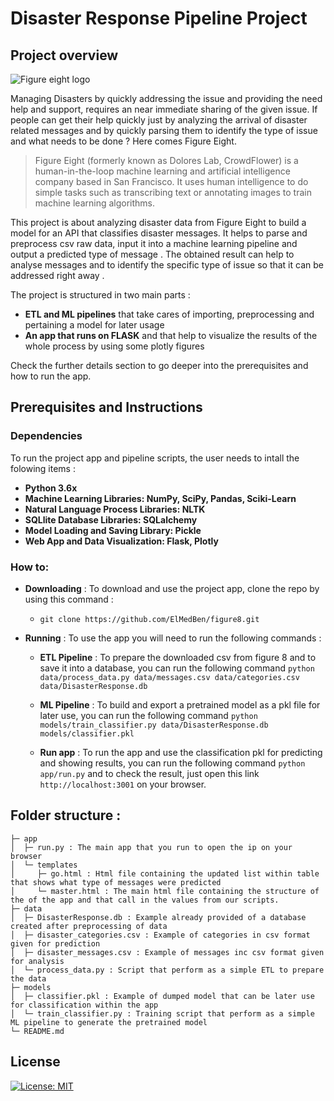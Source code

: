# Disaster Response Pipeline Project 

## Project overview

![Figure eight logo](https://upload.wikimedia.org/wikipedia/en/a/a6/Attached_to_figure-eight-dot-com.png)

Managing Disasters by quickly addressing the issue and providing the need help and support, requires an near immediate sharing of the given issue. If people can get their help quickly just by analyzing the arrival of disaster related messages and by quickly parsing them to identify the type of issue and what needs to be done ? Here comes Figure Eight.


> Figure Eight (formerly known as Dolores Lab, CrowdFlower) is a human-in-the-loop machine learning and artificial intelligence company based in San Francisco.
It uses human intelligence to do simple tasks such as transcribing text or annotating images to train machine learning algorithms.


This project is about analyzing disaster data from Figure Eight to build a model for an API that classifies disaster messages. It helps to parse and preprocess csv raw data, input it into a machine learning pipeline and output a predicted type of message . The obtained result can help to analyse messages and to identify the specific type of issue so that it can be addressed right away .

The project is structured in two main parts : 

* **ETL and ML pipelines** that take cares of importing, preprocessing and pertaining a model for later usage
* **An app that runs on FLASK** and that help to visualize the results of the whole process by using some plotly figures

Check the further details section to go deeper into the prerequisites and how to run the app.

## Prerequisites and Instructions

### Dependencies

To run the project app and pipeline scripts, the user needs to intall the folowing items : 

* **Python 3.6x**
* **Machine Learning Libraries: NumPy, SciPy, Pandas, Sciki-Learn**
* **Natural Language Process Libraries: NLTK**
* **SQLlite Database Libraries: SQLalchemy**
* **Model Loading and Saving Library: Pickle**
* **Web App and Data Visualization: Flask, Plotly**

### How to:

* **Downloading** : To download and use the project app, clone the repo by using this command : 

  * `git clone https://github.com/ElMedBen/figure8.git`

* **Running** : To use the app you will need to run the following commands : 

  * **ETL Pipeline** : To prepare the downloaded csv from figure 8 and to save it into a database, you can run the following command `python data/process_data.py data/messages.csv data/categories.csv data/DisasterResponse.db`

  * **ML Pipeline** : To build and export a pretrained model as a pkl file for later use, you can run the following command `python models/train_classifier.py data/DisasterResponse.db models/classifier.pkl`

  * **Run app** : To run the app and use the classification pkl for predicting and showing results, you can run the following command `python app/run.py` and to check the result, just open this link `http://localhost:3001` on your browser.

## Folder structure :
```
├─ app
│  ├─ run.py : The main app that you run to open the ip on your browser
│  └─ templates
│     ├─ go.html : Html file containing the updated list within table that shows what type of messages were predicted
│     └─ master.html : The main html file containing the structure of the of the app and that call in the values from our scripts.
├─ data
│  ├─ DisasterResponse.db : Example already provided of a database created after preprocessing of data
│  ├─ disaster_categories.csv : Example of categories in csv format given for prediction
│  ├─ disaster_messages.csv : Example of messages inc csv format given for analysis
│  └─ process_data.py : Script that perform as a simple ETL to prepare the data
├─ models
│  ├─ classifier.pkl : Example of dumped model that can be later use for classification within the app
│  └─ train_classifier.py : Training script that perform as a simple ML pipeline to generate the pretrained model
└─ README.md
```



## License 
[![License: MIT](https://img.shields.io/badge/License-MIT-yellow.svg)](https://opensource.org/licenses/MIT)





